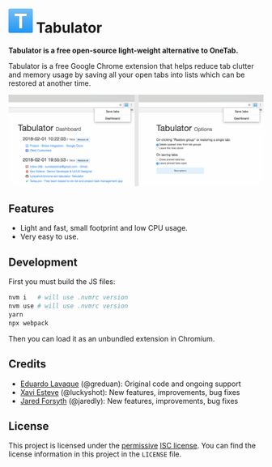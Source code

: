 # <img src="images/icon48.png" alt="Tabulator icon"> Tabulator

**Tabulator is a free open-source light-weight alternative to OneTab.**

Tabulator is a free Google Chrome extension that helps reduce tab clutter and
memory usage by saving all your open tabs into lists which can be restored at
another time.

![Screenshot of the button, Dashboard and Options pages](/images/screenshot.png)

## Features

- Light and fast, small footprint and low CPU usage.
- Very easy to use.

## Development

First you must build the JS files:

```sh
nvm i   # will use .nvmrc version
nvm use # will use .nvmrc version
yarn
npx webpack
```

Then you can load it as an unbundled extension in Chromium.

## Credits

- [Eduardo Lavaque][el] (@greduan): Original code and ongoing support
- [Xavi Esteve][xe] (@luckyshot): New features, improvements, bug fixes
- [Jared Forsyth][jf] (@jaredly): New features, improvements, bug fixes

## License

This project is licensed under the [permissive][per] [ISC license][lic]. You
can find the license information in this project in the `LICENSE` file.

[xe]: https://xaviesteve.com
[el]: https://greduan.com
[jf]: http://jaredforsyth.com
[per]: https://en.wikipedia.org/wiki/Permissive_free_software_licence
[lic]: https://en.wikipedia.org/wiki/ISC_license
